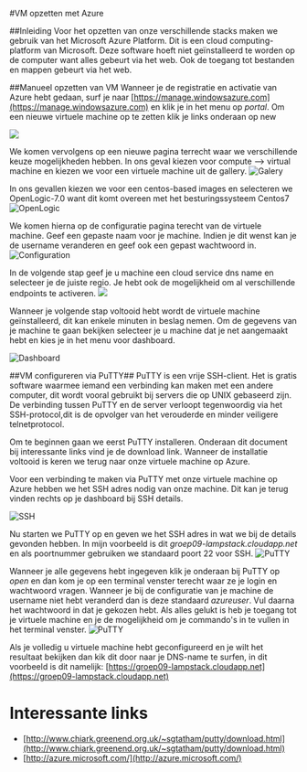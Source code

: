 #VM opzetten met Azure

##Inleiding 
Voor het opzetten van onze verschillende stacks maken we gebruik van het Microsoft Azure Platform. Dit is een cloud computing-platform van Microsoft. Deze software hoeft niet geïnstalleerd te worden op de computer want alles gebeurt via het web. Ook de toegang tot bestanden en mappen gebeurt via het web.

##Manueel opzetten van VM
Wanneer je de registratie en activatie van Azure hebt gedaan, surf je naar [https://manage.windowsazure.com](https://manage.windowsazure.com) en klik je in het menu op *portal*. 
Om een nieuwe virtuele machine op te zetten klik je links onderaan op new

![](https://github.com/HoGentTIN/ops-g-09/blob/master/deelopdracht02/documentatie/Afbeeldingen/Azure/New.PNG) 

We komen vervolgens op een nieuwe pagina terrecht waar we verschillende keuze mogelijkheden hebben. In ons geval kiezen voor compute --> virtual machine en kiezen we voor een virtuele machine uit de gallery.
![Galery](https://github.com/HoGentTIN/ops-g-09/blob/master/deelopdracht02/documentatie/Afbeeldingen/Azure/Gallery.PNG)

In ons gevallen kiezen we voor een centos-based images en selecteren we OpenLogic-7.0 want dit komt overeen met het besturingssysteem Centos7
![OpenLogic](https://github.com/HoGentTIN/ops-g-09/blob/master/deelopdracht02/documentatie/Afbeeldingen/Azure/Image.PNG)

We komen hierna op de configuratie pagina terecht van de virtuele machine. Geef een gepaste naam voor je machine. Indien je dit wenst kan je de username veranderen en geef ook een gepast wachtwoord in.
![Configuration](https://github.com/HoGentTIN/ops-g-09/blob/master/deelopdracht02/documentatie/Afbeeldingen/Azure/Image1.PNG)

In de volgende stap geef je u machine een cloud service dns name en selecteer je de juiste regio. Je hebt ook de mogelijkheid om al verschillende endpoints te activeren.
![](https://github.com/HoGentTIN/ops-g-09/blob/master/deelopdracht02/documentatie/Afbeeldingen/Azure/Image2.PNG)

Wanneer je volgende stap voltooid hebt wordt de virtuele machine geïnstalleerd, dit kan enkele minuten in beslag nemen. Om de gegevens van je machine te gaan bekijken selecteer je u machine dat je net aangemaakt hebt en kies je in het menu voor dashboard.

![Dashboard](https://github.com/HoGentTIN/ops-g-09/blob/master/deelopdracht02/documentatie/Afbeeldingen/Azure/Dashboard.PNG)

##VM configureren via PuTTY##
PuTTY is een vrije SSH-client. Het is gratis software waarmee iemand een verbinding kan maken met een andere computer, dit wordt vooral gebruikt bij servers die op UNIX gebaseerd zijn. De verbinding tussen PuTTY en de server verloopt tegenwoordig via het SSH-protocol,dit is de opvolger van het verouderde en minder veiligere telnetprotocol.

Om te beginnen gaan we eerst PuTTY installeren. Onderaan dit document bij interessante links vind je de download link. Wanneer de installatie voltooid is keren we terug naar onze virtuele machine op Azure.

Voor een verbinding te maken via PuTTY met onze virtuele machine op Azure hebben we het SSH adres nodig van onze machine. Dit kan je terug vinden rechts op je dashboard bij SSH details.

![SSH](https://github.com/HoGentTIN/ops-g-09/blob/master/deelopdracht02/documentatie/Afbeeldingen/Azure/Details.PNG)

Nu starten we PuTTY op en geven we het SSH adres in wat we bij de details gevonden hebben. In mijn voorbeeld is dit *groep09-lampstack.cloudapp.net* en als poortnummer gebruiken we standaard poort 22 voor SSH.
![PuTTY](https://github.com/HoGentTIN/ops-g-09/blob/master/deelopdracht02/documentatie/Afbeeldingen/Azure/PuTTY.PNG)

Wanneer je alle gegevens hebt ingegeven klik je onderaan bij PuTTY op *open* en dan kom je op een terminal venster terecht waar ze je login en wachtwoord vragen. Wanneer je bij de configuratie van je machine de username niet hebt veranderd dan is deze standaard *azureuser*. Vul daarna het wachtwoord in dat je gekozen hebt. Als alles gelukt is heb je toegang tot je virtuele machine en je de mogelijkheid om je commando's in te vullen in het terminal venster.
![PuTTY](https://github.com/HoGentTIN/ops-g-09/blob/master/deelopdracht02/documentatie/Afbeeldingen/Azure/PuTTY1.PNG)

Als je volledig u virtuele machine hebt geconfigureerd en je wilt het resultaat bekijken dan kik dit door naar je DNS-name te surfen, in dit voorbeeld is dit namelijk: [https://groep09-lampstack.cloudapp.net](https://groep09-lampstack.cloudapp.net)



# Interessante links #
- [http://www.chiark.greenend.org.uk/~sgtatham/putty/download.html](http://www.chiark.greenend.org.uk/~sgtatham/putty/download.html)
- [http://azure.microsoft.com/](http://azure.microsoft.com/)

